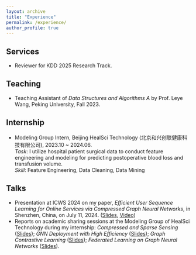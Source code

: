 ```yaml
---
layout: archive
title: "Experience"
permalink: /experience/
author_profile: true
---
```


## Services

* Reviewer for KDD 2025 Research Track.

## Teaching

* Teaching Assistant of *Data Structures and Algorithms A* by Prof. Leye Wang, Peking University, Fall 2023.


## Internship

* Modeling Group Intern, Beijing HealSci Technology (北京和兴创联健康科技有限公司), 2023.10 ~ 2024.06. <br/>
*Task*: I utilize hospital patient surgical data to conduct feature engineering and modeling for predicting postoperative blood loss and transfusion volume. <br/>
*Skill*: Feature Engineering, Data Cleaning, Data Mining


## Talks

* Presentation at ICWS 2024 on my paper, *Efficient User Sequence Learning for Online Services via Compressed Graph Neural Networks*, in Shenzhen, China, on July 11, 2024. (<a href="https://wuyucheng2002.github.io/files/ICWS_ECSeq.pdf" target="_blank">Slides</a>, <a href="https://www.bilibili.com/video/BV1vpateCEzc" target="_blank">Video</a>)
* Reports on academic sharing sessions at the Modeling Group of HealSci Technology during my internship: *Compressed and Sparse Sensing* (<a href="https://wuyucheng2002.github.io/files/20240524_sparse_sensing.pdf" target="_blank">Slides</a>); *GNN Deployment with High Efficiency* (<a href="https://wuyucheng2002.github.io/files/20240412_GNN_Deployment.pdf" target="_blank">Slides</a>); *Graph Contrastive Learning* (<a href="https://wuyucheng2002.github.io/files/20240126_GCL.pdf" target="_blank">Slides</a>); *Federated Learning on Graph Neural Networks* (<a href="https://wuyucheng2002.github.io/files/20231201_FL_GNN.pdf" target="_blank">Slides</a>).

